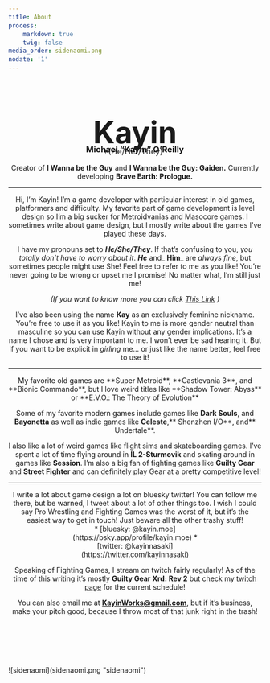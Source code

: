 ```yaml
---
title: About
process:
    markdown: true
    twig: false
media_order: sidenaomi.png
nodate: '1'
---
```


<div markdown="1" class="flex">
<div markdown="1" class="box70" style="text-align: center;">
<h1 style="margin-bottom:10px; font-size:60px;">Kayin</h1>
<h3 style="margin:-22px 0px -16px 0px;">Michael “Kayin” O’Reilly</h3>
<span markdown="1" style="font-size:16px;">*(He/Her/They)*</span>

Creator of **I Wanna be the Guy** and **I Wanna be the Guy: Gaiden.**
Currently developing **Brave Earth: Prologue.**

<hr>

Hi, I’m Kayin! I’m a game developer with particular interest in old games, platformers and difficulty. My favorite part of game development is level design so I’m a big sucker for Metroidvanias and Masocore games. I sometimes write about game design, but I mostly write about the games I’ve played these days.


I have my pronouns set to _**He/She/They**_. If that’s confusing to you, _you totally don’t have to worry about it_. _**He**_ and_ **Him**_ are _always fine_, but sometimes people might use She! Feel free to refer to me as you like! You’re never going to be wrong or upset me I promise! No matter what, I’m still just me!

_(If you want to know more you can click [This Link](more-gender-feels) )_

I’ve also been using the name **Kay** as an exclusively feminine nickname. You’re free to use it as you like! Kayin to me is more gender neutral than masculine so you can use Kayin without any gender implications. It’s a name I chose and is very important to me. I won’t ever be sad hearing it. But if you want to be explicit in _girling_ me... or just like the name better, feel free to use it!
<hr>
My favorite old games are **Super Metroid**, **Castlevania 3**, and **Bionic Commando**, but I love weird titles like **Shadow Tower: Abyss** or **E.V.O.: The Theory of Evolution**

Some of my favorite modern games include games like **Dark Souls**, and **Bayonetta** as well as indie games like **Celeste**,** Shenzhen I/O**, and** Undertale**.

I also like a lot of weird games like flight sims and skateboarding games. I’ve spent a lot of time flying around in **IL 2-Sturmovik** and skating around in games like **Session**. I’m also a big fan of fighting games like **Guilty Gear** and **Street Fighter** and can definitely play Gear at a pretty competitive level!
<hr>
I write a lot about game design a lot on bluesky twitter! You can follow me there, but be warned, I tweet about a lot of other things too. I wish I could say Pro Wrestling and Fighting Games was the worst of it, but it’s the easiest way to get in touch! Just beware all the other trashy stuff! 

<div markdown="1" style="margin: auto;width: 275px;">
* [bluesky: @kayin.moe](https://bsky.app/profile/kayin.moe)
* [twitter: @kayinnasaki](https://twitter.com/kayinnasaki)
</div>

Speaking of Fighting Games, I stream on twitch fairly regularly! As of the time of this writing it’s mostly **Guilty Gear Xrd: Rev 2** but check my [twitch page](https://www.twitch.tv/kayinnasaki) for the current schedule!

You can also email me at **KayinWorks@gmail.com**, but if it’s business, make your pitch good, because I throw most of that junk right in the trash!
</div>
<div markdown="1" class="box30" style="margin-top:100px;">
![sidenaomi](sidenaomi.png "sidenaomi")
</div>
</div>
